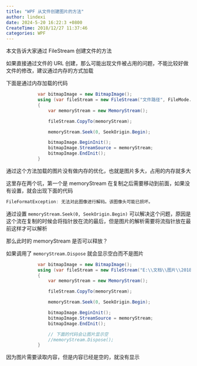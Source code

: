 ```yaml
---
title: "WPF 从文件创建图片的方法"
author: lindexi
date: 2024-5-20 16:22:3 +0800
CreateTime: 2018/12/27 11:37:46
categories: WPF
---
```


本文告诉大家通过 FileStream 创建文件的方法

<!--more-->


<!-- CreateTime:2018/12/27 11:37:46 -->

<!-- csdn -->

如果直接通过文件的 URL 创建，那么可能出现文件被占用的问题，不能比较好做文件的修改，建议通过内存的方式加载

下面是通过内存加载的代码

```csharp
            var bitmapImage = new BitmapImage();
            using (var fileStream = new FileStream("文件路径", FileMode.Open))
            {
                var memoryStream = new MemoryStream();

                fileStream.CopyTo(memoryStream);

                memoryStream.Seek(0, SeekOrigin.Begin);

                bitmapImage.BeginInit();
                bitmapImage.StreamSource = memoryStream;
                bitmapImage.EndInit();
            }

```

通过这个方法加载的图片没有做内存的优化，也就是图片多大，占用的内存就多大

这里存在两个坑，第一个是 memoryStream 在复制之后需要移动到前面，如果没有设置，就会出现下面的代码

```csharp
FileFormatException: 无法对此图像进行解码。该图像头可能已损坏。
```

通过设置 `memoryStream.Seek(0, SeekOrigin.Begin)` 可以解决这个问题，原因是这个流在复制的时候会将指针放在流的最后，但是图片的解析需要将流指针放在最前这样才可以解析

那么此时的 memoryStream 是否可以释放？

如果调用了 `memoryStream.Dispose` 就会显示空白而不是图片

```csharp
            var bitmapImage = new BitmapImage();
            using (var fileStream = new FileStream("E:\\文档\\图片\\2018102016485273.jpg", FileMode.Open))
            {
                var memoryStream = new MemoryStream();

                fileStream.CopyTo(memoryStream);

                memoryStream.Seek(0, SeekOrigin.Begin);

                bitmapImage.BeginInit();
                bitmapImage.StreamSource = memoryStream;
                bitmapImage.EndInit();

                // 下面的代码会让图片显示空
                //memoryStream.Dispose();
            }
```

因为图片需要读取内容，但是内容已经是空的，就没有显示

